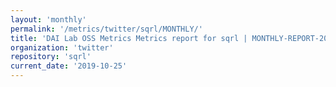 ```yaml
---
layout: 'monthly'
permalink: '/metrics/twitter/sqrl/MONTHLY/'
title: 'DAI Lab OSS Metrics Metrics report for sqrl | MONTHLY-REPORT-2019-10-25'
organization: 'twitter'
repository: 'sqrl'
current_date: '2019-10-25'
---
```

